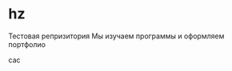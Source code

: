 # hz
Тестовая репризитория
Мы изучаем программы и оформляем портфолио




































































































































































































сас
